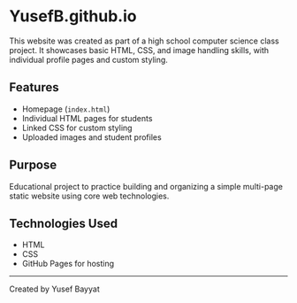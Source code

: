 # YusefB.github.io

This website was created as part of a high school computer science class project. It showcases basic HTML, CSS, and image handling skills, with individual profile pages and custom styling.

## Features
- Homepage (`index.html`)
- Individual HTML pages for students
- Linked CSS for custom styling
- Uploaded images and student profiles

## Purpose
Educational project to practice building and organizing a simple multi-page static website using core web technologies.

## Technologies Used
- HTML
- CSS
- GitHub Pages for hosting

---
Created by Yusef Bayyat
